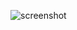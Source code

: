 ![screenshot](https://user-images.githubusercontent.com/28908397/60396899-c6b54180-9b4f-11e9-8981-c0008fad0439.jpg)
